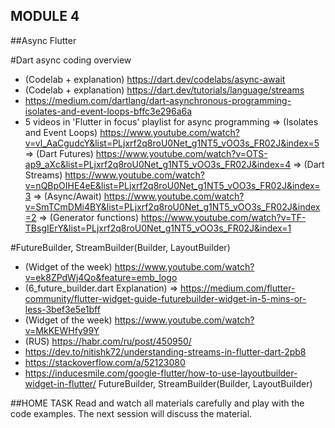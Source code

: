 ## MODULE 4

##Async Flutter

#Dart async coding overview 
 - (Codelab + explanation) https://dart.dev/codelabs/async-await
 - (Codelab + explanation) https://dart.dev/tutorials/language/streams
 - https://medium.com/dartlang/dart-asynchronous-programming-isolates-and-event-loops-bffc3e296a6a
 - 5 videos in 'Flutter in focus' playlist for async programming
   => (Isolates and Event Loops) https://www.youtube.com/watch?v=vl_AaCgudcY&list=PLjxrf2q8roU0Net_g1NT5_vOO3s_FR02J&index=5
   => (Dart Futures)             https://www.youtube.com/watch?v=OTS-ap9_aXc&list=PLjxrf2q8roU0Net_g1NT5_vOO3s_FR02J&index=4
   => (Dart Streams)             https://www.youtube.com/watch?v=nQBpOIHE4eE&list=PLjxrf2q8roU0Net_g1NT5_vOO3s_FR02J&index=3 
   => (Async/Await)              https://www.youtube.com/watch?v=SmTCmDMi4BY&list=PLjxrf2q8roU0Net_g1NT5_vOO3s_FR02J&index=2
   => (Generator functions)      https://www.youtube.com/watch?v=TF-TBsgIErY&list=PLjxrf2q8roU0Net_g1NT5_vOO3s_FR02J&index=1
 
#FutureBuilder, StreamBuilder(Builder, LayoutBuilder) 
 - (Widget of the week) https://www.youtube.com/watch?v=ek8ZPdWj4Qo&feature=emb_logo
 - (6_future_builder.dart Explanation) => https://medium.com/flutter-community/flutter-widget-guide-futurebuilder-widget-in-5-mins-or-less-3bef3e5e1bff
 - (Widget of the week) https://www.youtube.com/watch?v=MkKEWHfy99Y
 - (RUS) https://habr.com/ru/post/450950/
 - https://dev.to/nitishk72/understanding-streams-in-flutter-dart-2pb8
 - https://stackoverflow.com/a/52123080
 - https://inducesmile.com/google-flutter/how-to-use-layoutbuilder-widget-in-flutter/
 FutureBuilder, StreamBuilder(Builder, LayoutBuilder) 
 
 ##HOME TASK
 Read and watch all materials carefully and play with the code examples.
 The next session will discuss the material.